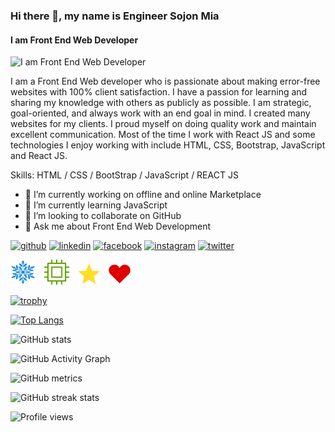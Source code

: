 ### Hi there 👋, my name is Engineer Sojon Mia
#### I am Front End Web Developer
![I am Front End Web Developer](https://media-exp1.licdn.com/dms/image/C4D16AQFIXWNlkQceiQ/profile-displaybackgroundimage-shrink_200_800/0/1658759895540?e=1664409600&v=beta&t=kpJV7nMaPyeHMAjMA9r-PfdP-YrRl8WlIwyG9IwP47A)

I am a Front End Web developer who is passionate about making error-free websites with 100% client satisfaction. I have a passion for learning and sharing my knowledge with others as publicly as possible. I am strategic, goal-oriented, and always work with an end goal in mind. I created many websites for my clients. I proud myself on doing quality work and maintain excellent communication. Most of the time I work with React JS and some technologies I enjoy working with include HTML, CSS, Bootstrap, JavaScript and React JS.

Skills: HTML / CSS / BootStrap / JavaScript / REACT JS

- 🔭 I’m currently working on offline and online Marketplace 
- 🌱 I’m currently learning JavaScript 
- 👯 I’m looking to collaborate on GitHub 
- 💬 Ask me about Front End Web Development 


[<img src='https://cdn.jsdelivr.net/npm/simple-icons@3.0.1/icons/github.svg' alt='github' height='40'>](https://github.com/engineersojonmia)  [<img src='https://cdn.jsdelivr.net/npm/simple-icons@3.0.1/icons/linkedin.svg' alt='linkedin' height='40'>](https://www.linkedin.com/in/sojonmia13/)  [<img src='https://cdn.jsdelivr.net/npm/simple-icons@3.0.1/icons/facebook.svg' alt='facebook' height='40'>](https://www.facebook.com/engineersojonmia)  [<img src='https://cdn.jsdelivr.net/npm/simple-icons@3.0.1/icons/instagram.svg' alt='instagram' height='40'>](https://www.instagram.com/ssojonmia/)  [<img src='https://cdn.jsdelivr.net/npm/simple-icons@3.0.1/icons/twitter.svg' alt='twitter' height='40'>](https://twitter.com/sojonmiaweb)  

<a href='https://archiveprogram.github.com/'><img src='https://raw.githubusercontent.com/acervenky/animated-github-badges/master/assets/acbadge.gif' width='40' height='40'></a> <a href='https://docs.github.com/en/developers'><img src='https://raw.githubusercontent.com/acervenky/animated-github-badges/master/assets/devbadge.gif' width='40' height='40'></a> <a href='https://stars.github.com/'><img src='https://raw.githubusercontent.com/acervenky/animated-github-badges/master/assets/starbadge.gif' width='35' height='35'></a> <a href='https://docs.github.com/en/github/supporting-the-open-source-community-with-github-sponsors'><img src='https://raw.githubusercontent.com/acervenky/animated-github-badges/master/assets/sponsorbadge.gif' width='35' height='35'></a> 

[![trophy](https://github-profile-trophy.vercel.app/?username=engineersojonmia)](https://github.com/ryo-ma/github-profile-trophy)

[![Top Langs](https://github-readme-stats.vercel.app/api/top-langs/?username=engineersojonmia)](https://github.com/anuraghazra/github-readme-stats)

![GitHub stats](https://github-readme-stats.vercel.app/api?username=engineersojonmia&show_icons=true&count_private=true)  

![GitHub Activity Graph](https://activity-graph.herokuapp.com/graph?username=engineersojonmia)  

![GitHub metrics](https://metrics.lecoq.io/engineersojonmia)  

![GitHub streak stats](https://github-readme-streak-stats.herokuapp.com/?user=engineersojonmia)  

![Profile views](https://gpvc.arturio.dev/engineersojonmia)  
